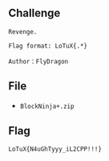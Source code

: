 ## Challenge
```
Revenge.  

Flag format: LoTuX{.*}  

Author：FlyDragon
```
## File
- `BlockNinja+.zip`
## Flag
```
LoTuX{N4uGhTyyy_iL2CPP!!!}
```

